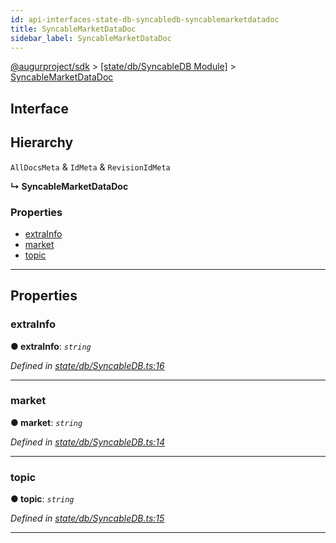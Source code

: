 ```yaml
---
id: api-interfaces-state-db-syncabledb-syncablemarketdatadoc
title: SyncableMarketDataDoc
sidebar_label: SyncableMarketDataDoc
---
```


[@augurproject/sdk](api-readme.md) > [[state/db/SyncableDB Module]](api-modules-state-db-syncabledb-module.md) > [SyncableMarketDataDoc](api-interfaces-state-db-syncabledb-syncablemarketdatadoc.md)

## Interface

## Hierarchy

 `AllDocsMeta` & `IdMeta` & `RevisionIdMeta`

**↳ SyncableMarketDataDoc**

### Properties

* [extraInfo](api-interfaces-state-db-syncabledb-syncablemarketdatadoc.md#extrainfo)
* [market](api-interfaces-state-db-syncabledb-syncablemarketdatadoc.md#market)
* [topic](api-interfaces-state-db-syncabledb-syncablemarketdatadoc.md#topic)

---

## Properties

<a id="extrainfo"></a>

###  extraInfo

**● extraInfo**: *`string`*

*Defined in [state/db/SyncableDB.ts:16](https://github.com/AugurProject/augur/blob/06e47ad207/packages/augur-sdk/src/state/db/SyncableDB.ts#L16)*

___
<a id="market"></a>

###  market

**● market**: *`string`*

*Defined in [state/db/SyncableDB.ts:14](https://github.com/AugurProject/augur/blob/06e47ad207/packages/augur-sdk/src/state/db/SyncableDB.ts#L14)*

___
<a id="topic"></a>

###  topic

**● topic**: *`string`*

*Defined in [state/db/SyncableDB.ts:15](https://github.com/AugurProject/augur/blob/06e47ad207/packages/augur-sdk/src/state/db/SyncableDB.ts#L15)*

___

